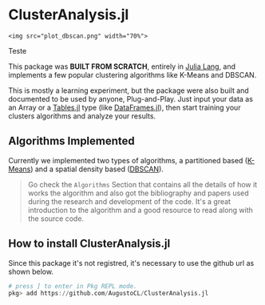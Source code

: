 # ClusterAnalysis.jl
  
```@raw html
<img src="plot_dbscan.png" width="70%">  
```

Teste

This package was **BUILT FROM SCRATCH**, entirely in [Julia Lang](https://julialang.org), and implements a few popular clustering algorithms like K-Means and DBSCAN. 

This is mostly a learning experiment, but the package were also built and documented to be used by anyone, Plug-and-Play. Just input your data as an Array or a [Tables.jl](https://discourse.julialang.org/t/tables-jl-a-table-interface-for-everyone/14071) type (like [DataFrames.jl](https://dataframes.juliadata.org/stable/)), then start training your clusters algorithms and analyze your results. 

## Algorithms Implemented
Currently we implemented two types of algorithms, a partitioned based ([K-Means](https://en.wikipedia.org/wiki/K-means_clustering)) and a spatial density based ([DBSCAN](https://en.wikipedia.org/wiki/DBSCAN)). 

> Go check the `Algorithms` Section that contains all the details of how it works the algorithm and also got the bibliography and papers used during the research and development of the code. It's a great introduction to the algorithm and a good resource to read along with the source code.

## How to install ClusterAnalysis.jl
Since this package it's not registred, it's necessary to use the github url as shown below.

```julia
# press ] to enter in Pkg REPL mode.
pkg> add https://github.com/AugustoCL/ClusterAnalysis.jl
```  
